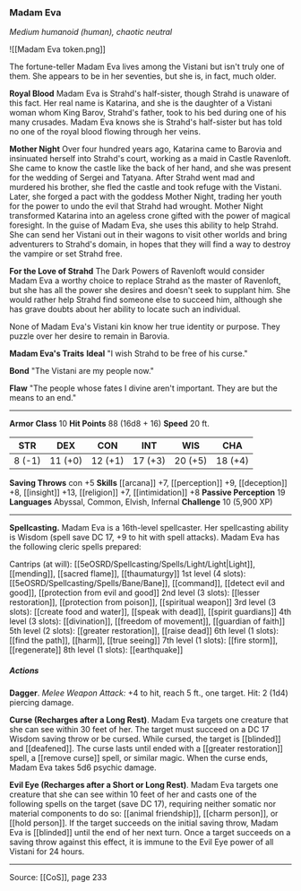 ### Madam Eva
_Medium humanoid (human), chaotic neutral_

![[Madam Eva token.png]]

The fortune-teller Madam Eva lives among the Vistani but isn't truly one of them. She appears to be in her seventies, but she is, in fact, much older.

**Royal Blood** Madam Eva is Strahd's half-sister, though Strahd is unaware of this fact. Her real name is Katarina, and she is the daughter of a Vistani woman whom King Barov, Strahd's father, took to his bed during one of his many crusades. Madam Eva knows she is Strahd's half-sister but has told no one of the royal blood flowing through her veins.


**Mother Night** Over four hundred years ago, Katarina came to Barovia and insinuated herself into Strahd's court, working as a maid in Castle Ravenloft. She came to know the castle like the back of her hand, and she was present for the wedding of Sergei and Tatyana. After Strahd went mad and murdered his brother, she fled the castle and took refuge with the Vistani. Later, she forged a pact with the goddess Mother Night, trading her youth for the power to undo the evil that Strahd had wrought. Mother Night transformed Katarina into an ageless crone gifted with the power of magical foresight. In the guise of Madam Eva, she uses this ability to help Strahd. She can send her Vistani out in their wagons to visit other worlds and bring adventurers to Strahd's domain, in hopes that they will find a way to destroy the vampire or set Strahd free.


**For the Love of Strahd** The Dark Powers of Ravenloft would consider Madam Eva a worthy choice to replace Strahd as the master of Ravenloft, but she has all the power she desires and doesn't seek to supplant him. She would rather help Strahd find someone else to succeed him, although she has grave doubts about her ability to locate such an individual.

None of Madam Eva's Vistani kin know her true identity or purpose. They puzzle over her desire to remain in Barovia.



**Madam Eva's Traits** **Ideal** "I wish Strahd to be free of his curse."


**Bond** "The Vistani are my people now."


**Flaw** "The people whose fates I divine aren't important. They are but the means to an end."







---

**Armor Class** 10
**Hit Points** 88 (16d8 + 16)
**Speed** 20 ft.

| STR     | DEX     | CON     | INT     | WIS     | CHA     |
|---------|---------|---------|---------|---------|---------|
| 8 (-1) | 11 (+0) | 12 (+1) | 17 (+3) | 20 (+5) | 18 (+4) |

**Saving Throws** con +5
**Skills** [[arcana]] +7, [[perception]] +9, [[deception]] +8, [[insight]] +13, [[religion]] +7, [[intimidation]] +8
**Passive Perception** 19
**Languages** Abyssal, Common, Elvish, Infernal
**Challenge** 10 (5,900 XP)

---

**Spellcasting.** Madam Eva is a 16th-level spellcaster. Her spellcasting ability is Wisdom (spell save DC 17, +9 to hit with spell attacks). Madam Eva has the following cleric spells prepared:

Cantrips (at will): [[5eOSRD/Spellcasting/Spells/Light/Light|Light]], [[mending]], [[sacred flame]], [[thaumaturgy]]
1st level (4 slots): [[5eOSRD/Spellcasting/Spells/Bane/Bane]], [[command]], [[detect evil and good]], [[protection from evil and good]]
2nd level (3 slots): [[lesser restoration]], [[protection from poison]], [[spiritual weapon]]
3rd level (3 slots): [[create food and water]], [[speak with dead]], [[spirit guardians]]
4th level (3 slots): [[divination]], [[freedom of movement]], [[guardian of faith]]
5th level (2 slots): [[greater restoration]], [[raise dead]]
6th level (1 slots): [[find the path]], [[harm]], [[true seeing]]
7th level (1 slots): [[fire storm]], [[regenerate]]
8th level (1 slots): [[earthquake]]

##### Actions
**Dagger**. _Melee Weapon Attack:_ +4 to hit, reach 5 ft., one target. Hit: 2 (1d4) piercing damage.

**Curse (Recharges after a Long Rest)**. Madam Eva targets one creature that she can see within 30 feet of her. The target must succeed on a DC 17 Wisdom saving throw or be cursed. While cursed, the target is [[blinded]] and [[deafened]]. The curse lasts until ended with a [[greater restoration]] spell, a [[remove curse]] spell, or similar magic. When the curse ends, Madam Eva takes 5d6 psychic damage.

**Evil Eye (Recharges after a Short or Long Rest)**. Madam Eva targets one creature that she can see within 10 feet of her and casts one of the following spells on the target (save DC 17), requiring neither somatic nor material components to do so: [[animal friendship]], [[charm person]], or [[hold person]]. If the target succeeds on the initial saving throw, Madam Eva is [[blinded]] until the end of her next turn. Once a target succeeds on a saving throw against this effect, it is immune to the Evil Eye power of all Vistani for 24 hours.


---

Source: [[CoS]], page 233